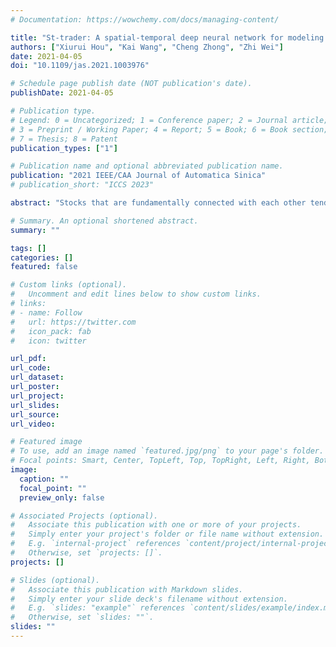 ```yaml
---
# Documentation: https://wowchemy.com/docs/managing-content/

title: "St-trader: A spatial-temporal deep neural network for modeling stock market movement"
authors: ["Xiurui Hou", "Kai Wang", "Cheng Zhong", "Zhi Wei"]
date: 2021-04-05
doi: "10.1109/jas.2021.1003976"

# Schedule page publish date (NOT publication's date).
publishDate: 2021-04-05

# Publication type.
# Legend: 0 = Uncategorized; 1 = Conference paper; 2 = Journal article;
# 3 = Preprint / Working Paper; 4 = Report; 5 = Book; 6 = Book section;
# 7 = Thesis; 8 = Patent
publication_types: ["1"]

# Publication name and optional abbreviated publication name.
publication: "2021 IEEE/CAA Journal of Automatica Sinica"
# publication_short: "ICCS 2023"

abstract: "Stocks that are fundamentally connected with each other tend to move together. Considering such common trends is believed to benefit stock movement forecasting tasks. However, such signals are not trivial to model because the connections among stocks are not physically presented and need to be estimated from volatile data. Motivated by this observation, we propose a framework that incorporates the inter-connection of firms to forecast stock prices. To effectively utilize a large set of fundamental features, we further design a novel pipeline. First, we use variational autoencoder (VAE) to reduce the dimension of stock fundamental information and then cluster stocks into a graph structure (fundamentally clustering). Second, a hybrid model of graph convolutional network and long-short term memory network (GCN-LSTM) with an adjacency graph matrix (learnt from VAE) is proposed for graph-structured stock market forecasting. Experiments on minute-level U.S. stock market data demonstrate that our model effectively captures both spatial and temporal signals and achieves superior improvement over baseline methods. The proposed model is promising for other applications in which there is a possible but hidden spatial dependency to improve time-series prediction."

# Summary. An optional shortened abstract.
summary: ""

tags: []
categories: []
featured: false

# Custom links (optional).
#   Uncomment and edit lines below to show custom links.
# links:
# - name: Follow
#   url: https://twitter.com
#   icon_pack: fab
#   icon: twitter

url_pdf:
url_code:
url_dataset:
url_poster:
url_project:
url_slides:
url_source:
url_video:

# Featured image
# To use, add an image named `featured.jpg/png` to your page's folder. 
# Focal points: Smart, Center, TopLeft, Top, TopRight, Left, Right, BottomLeft, Bottom, BottomRight.
image:
  caption: ""
  focal_point: ""
  preview_only: false

# Associated Projects (optional).
#   Associate this publication with one or more of your projects.
#   Simply enter your project's folder or file name without extension.
#   E.g. `internal-project` references `content/project/internal-project/index.md`.
#   Otherwise, set `projects: []`.
projects: []

# Slides (optional).
#   Associate this publication with Markdown slides.
#   Simply enter your slide deck's filename without extension.
#   E.g. `slides: "example"` references `content/slides/example/index.md`.
#   Otherwise, set `slides: ""`.
slides: ""
---
```

